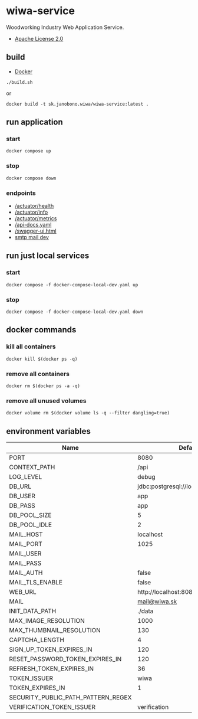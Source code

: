 # wiwa-service

Woodworking Industry Web Application Service.

- [Apache License 2.0](./LICENSE)

## build

- [Docker](https://docs.docker.com/get-docker/)

```shell
./build.sh
```

or

```shell
docker build -t sk.janobono.wiwa/wiwa-service:latest .
```

## run application

### start

```shell
docker compose up
```

### stop

```shell
docker compose down
```

### endpoints

- [/actuator/health](http://localhost:8080/api/actuator/health)
- [/actuator/info](http://localhost:8080/api/actuator/info)
- [/actuator/metrics](http://localhost:8080/api/actuator/metrics)
- [/api-docs.yaml](http://localhost:8080/api/api-docs.yaml)
- [/swagger-ui.html](http://localhost:8080/api/swagger-ui.html)
- [smtp mail dev](http://localhost:8081)

## run just local services

### start

```shell
docker compose -f docker-compose-local-dev.yaml up
```

### stop

```shell
docker compose -f docker-compose-local-dev.yaml down
```

## docker commands

### kill all containers

```
docker kill $(docker ps -q)
```

### remove all containers

```
docker rm $(docker ps -a -q)
```

### remove all unused volumes

```
docker volume rm $(docker volume ls -q --filter dangling=true)
```

## environment variables

| Name                               | Default                              |
|------------------------------------|--------------------------------------|
| PORT                               | 8080                                 |
| CONTEXT_PATH                       | /api                                 |
| LOG_LEVEL                          | debug                                |
| DB_URL                             | jdbc:postgresql://localhost:5432/app |
| DB_USER                            | app                                  |
| DB_PASS                            | app                                  |
| DB_POOL_SIZE                       | 5                                    |
| DB_POOL_IDLE                       | 2                                    |
| MAIL_HOST                          | localhost                            |
| MAIL_PORT                          | 1025                                 |
| MAIL_USER                          |                                      |
| MAIL_PASS                          |                                      |
| MAIL_AUTH                          | false                                |
| MAIL_TLS_ENABLE                    | false                                |
| WEB_URL                            | http://localhost:8080                |
| MAIL                               | mail@wiwa.sk                         |
| INIT_DATA_PATH                     | ./data                               |
| MAX_IMAGE_RESOLUTION               | 1000                                 |
| MAX_THUMBNAIL_RESOLUTION           | 130                                  |
| CAPTCHA_LENGTH                     | 4                                    |
| SIGN_UP_TOKEN_EXPIRES_IN           | 120                                  |
| RESET_PASSWORD_TOKEN_EXPIRES_IN    | 120                                  |
| REFRESH_TOKEN_EXPIRES_IN           | 36                                   |
| TOKEN_ISSUER                       | wiwa                                 |
| TOKEN_EXPIRES_IN                   | 1                                    |
| SECURITY_PUBLIC_PATH_PATTERN_REGEX |                                      |
| VERIFICATION_TOKEN_ISSUER          | verification                         |
